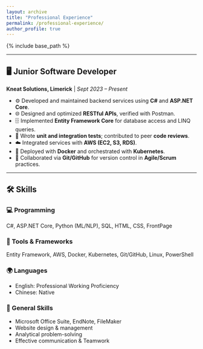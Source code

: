 ```yaml
---
layout: archive
title: "Professional Experience"
permalink: /professional-experience/
author_profile: true
---
```


{% include base_path %} 

---
## 🖥️ Junior Software Developer  
**Kneat Solutions, Limerick** | *Sept 2023 – Present*  

- ⚙️ Developed and maintained backend services using **C#** and **ASP.NET Core**.  
- 🌐 Designed and optimized **RESTful APIs**, verified with Postman.  
- 🗄️ Implemented **Entity Framework Core** for database access and LINQ queries.  
- 🧪 Wrote **unit and integration tests**; contributed to peer **code reviews**.  
- ☁️ Integrated services with **AWS (EC2, S3, RDS)**.  
- 🐳 Deployed with **Docker** and orchestrated with **Kubernetes**.  
- 🔄 Collaborated via **Git/GitHub** for version control in **Agile/Scrum** practices.  

---
## 🛠️ Skills  

### 💻 Programming  
C#, ASP.NET Core, Python (ML/NLP), SQL, HTML, CSS, FrontPage  
### 🧰 Tools & Frameworks  
Entity Framework, AWS, Docker, Kubernetes, Git/GitHub, Linux, PowerShell  
### 🌍 Languages  
- English: Professional Working Proficiency  
- Chinese: Native  
### 💼 General Skills
- Microsoft Office Suite, EndNote, FileMaker
- Website design & management
- Analytical problem-solving
- Effective communication & Teamwork